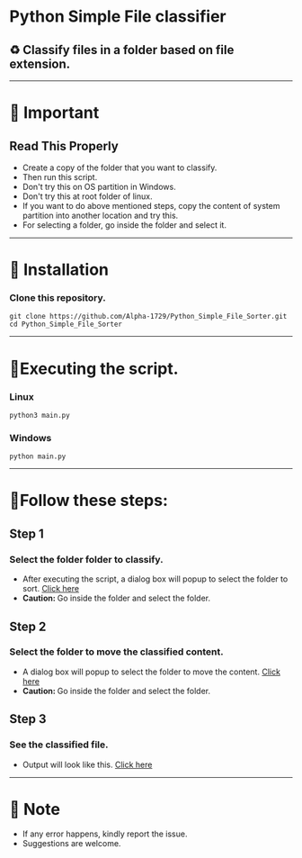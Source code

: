 # Python Simple File classifier

## :recycle: Classify files in a folder based on file extension.

<hr>
<!-- Important -->

# :beginner: Important

## Read This Properly

<ul>
<li>Create  a copy of the folder that you want to classify.
<li>Then run this script.
<li>Don't try this on OS partition in Windows. 
<li>Don't try this at root folder of linux.
<li>If you want to do above mentioned steps, copy the content of system partition into another location and try this.
<li>For selecting a folder, go inside the folder and select it.
</ul>
<hr>
<!-- Installation -->

# :beginner: Installation

### Clone this repository.

```
git clone https://github.com/Alpha-1729/Python_Simple_File_Sorter.git
cd Python_Simple_File_Sorter
```

<hr>

# :beginner:Executing the script.

### Linux

```
python3 main.py
```

### Windows

```
python main.py
```

<hr>

# :beginner:Follow these steps:

## Step 1

### Select the folder folder to classify.

<ul>
<li>After executing the script, a dialog box will popup to select the folder to sort.
<a target="_blank" href="https://raw.githubusercontent.com/Alpha-1729/Python_Simple_File_Sorter/master/src/select.png">Click here</a>
<li><b>Caution: </b> Go inside the folder and select the folder.
</ul>

## Step 2

### Select the folder to move the classified content.

<ul>
<li>A dialog box will popup to select the folder to move the content.
<a target="_blank" href="https://raw.githubusercontent.com/Alpha-1729/Python_Simple_File_Sorter/master/src/move.png">Click here</a>
<li><b>Caution: </b> Go inside the folder and select the folder.
</ul>

## Step 3

### See the classified file.

<ul>
<li>Output will look like this. 
<a target="_blank" href="https://raw.githubusercontent.com/Alpha-1729/Python_Simple_File_Sorter/master/src/output.png">Click here</a>
</ul>
<hr>

# :beginner: Note

-   If any error happens, kindly report the issue.
-   Suggestions are welcome.
